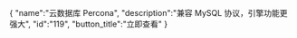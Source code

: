 {
	"name":"云数据库 Percona",
	"description":"兼容 MySQL 协议，引擎功能更强大",
	"id":"119",
	"button_title":"立即查看"
}
